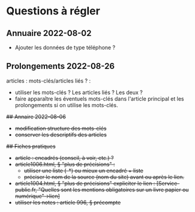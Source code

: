 # Questions à régler

## Annuaire 2022-08-02
- Ajouter les données de type téléphone ?

## Prolongements 2022-08-26

articles : mots-clés/articles liés ? :
- utiliser les mots-clés ? Les articles liés ? Les deux ?
- faire apparaître les éventuels mots-clés dans l'article principal et les prolongements si on utilise les mots-clés.

~~## Annaire 2022-08-06~~
- ~~modification structure des mots-clés~~
- ~~conserver les descriptifs des articles~~

~~## Fiches pratiques~~
- ~~article : encadrés (conseil, à voir, etc.) ?~~
- ~~article1006.html, § "plus de précisions" :~~
  - ~~utiliser une liste (-*) ou mieux un encadré + liste~~
  - ~~préciser le nom de la source (nom du site) avant ou après le lien.~~
- ~~article1004.html, § "plus de précisions" expliciter le lien : [Service-public.fr, "Quelles sont les mentions obligatoires sur un livre papier ou numérique"->lien]~~
- ~~utiliser les notes : article 996, § précompte~~

